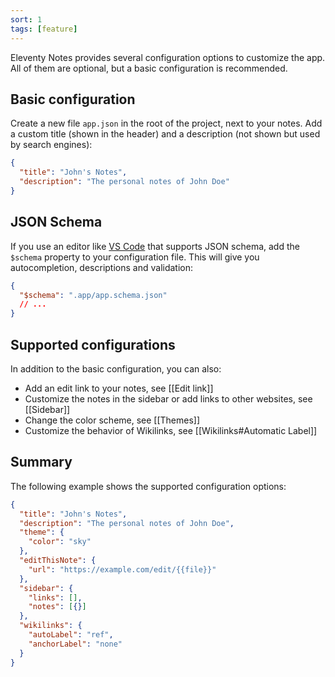 ```yaml
---
sort: 1
tags: [feature]
---
```


Eleventy Notes provides several configuration options to customize the app. All of them are optional, but a basic configuration is recommended.

## Basic configuration

Create a new file `app.json` in the root of the project, next to your notes. Add a custom title (shown in the header) and a description (not shown but used by search engines):

```json
{
  "title": "John's Notes",
  "description": "The personal notes of John Doe"
}
```

## JSON Schema

If you use an editor like [VS Code](https://code.visualstudio.com/) that supports JSON schema, add the `$schema` property to your configuration file. This will give you autocompletion, descriptions and validation:

```json
{
  "$schema": ".app/app.schema.json"
  // ...
}
```

## Supported configurations

In addition to the basic configuration, you can also:

- Add an edit link to your notes, see [[Edit link]]
- Customize the notes in the sidebar or add links to other websites, see [[Sidebar]]
- Change the color scheme, see [[Themes]]
- Customize the behavior of Wikilinks, see [[Wikilinks#Automatic Label]]

## Summary

The following example shows the supported configuration options:

```json
{
  "title": "John's Notes",
  "description": "The personal notes of John Doe",
  "theme": {
    "color": "sky"
  },
  "editThisNote": {
    "url": "https://example.com/edit/{{file}}"
  },
  "sidebar": {
    "links": [],
    "notes": [{}]
  },
  "wikilinks": {
    "autoLabel": "ref",
    "anchorLabel": "none"
  }
}
```
